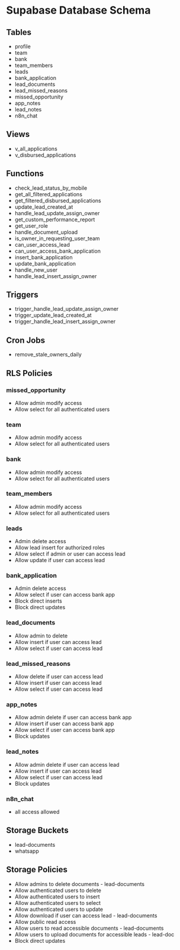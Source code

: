 # Supabase Database Schema

## Tables
- profile
- team
- bank
- team_members
- leads
- bank_application
- lead_documents
- lead_missed_reasons
- missed_opportunity
- app_notes
- lead_notes
- n8n_chat

## Views
- v_all_applications
- v_disbursed_applications

## Functions
- check_lead_status_by_mobile
- get_all_filtered_applications
- get_filtered_disbursed_applications
- update_lead_created_at
- handle_lead_update_assign_owner
- get_custom_performance_report
- get_user_role
- handle_document_upload
- is_owner_in_requesting_user_team
- can_user_access_lead
- can_user_access_bank_application
- insert_bank_application
- update_bank_application
- handle_new_user
- handle_lead_insert_assign_owner

## Triggers
- trigger_handle_lead_update_assign_owner
- trigger_update_lead_created_at
- trigger_handle_lead_insert_assign_owner

## Cron Jobs
- remove_stale_owners_daily

## RLS Policies

### missed_opportunity
- Allow admin modify access
- Allow select for all authenticated users

### team
- Allow admin modify access
- Allow select for all authenticated users

### bank
- Allow admin modify access
- Allow select for all authenticated users

### team_members
- Allow admin modify access
- Allow select for all authenticated users

### leads
- Admin delete access
- Allow lead insert for authorized roles
- Allow select if admin or user can access lead
- Allow update if user can access lead

### bank_application
- Admin delete access
- Allow select if user can access bank app
- Block direct inserts
- Block direct updates

### lead_documents
- Allow admin to delete
- Allow insert if user can access lead
- Allow select if user can access lead

### lead_missed_reasons
- Allow delete if user can access lead
- Allow insert if user can access lead
- Allow select if user can access lead

### app_notes
- Allow admin delete if user can access bank app
- Allow insert if user can access bank app
- Allow select if user can access bank app
- Block updates

### lead_notes
- Allow admin delete if user can access lead
- Allow insert if user can access lead
- Allow select if user can access lead
- Block updates

### n8n_chat
- all access allowed

## Storage Buckets
- lead-documents
- whatsapp

## Storage Policies
- Allow admins to delete documents - lead-documents
- Allow authenticated users to delete
- Allow authenticated users to insert
- Allow authenticated users to select
- Allow authenticated users to update
- Allow download if user can access lead - lead-documents
- Allow public read access
- Allow users to read accessible documents - lead-documents
- Allow users to upload documents for accessible leads - lead-doc
- Block direct updates